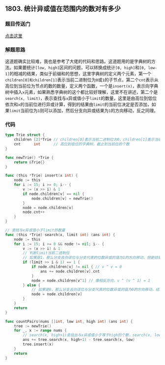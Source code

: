 ## 1803. 统计异或值在范围内的数对有多少

### 题目传送门

[点击这里](https://leetcode.cn/problems/count-pairs-with-xor-in-a-range/)

### 解题思路

这道题确实比较难，我也是参考了大佬的代码和思路。这道题用的是字典树的方法。如果要统计`[low, high]`区间的问题，可以转换成统计`[0, high]`和`[0, low-1]`的相减的结果，类似于前缀和的思想，这里字典树的定义两个元素，第一个`children[0]和children[1]`表示当前二进制位为`0`或`1`的子节点，第二个`cnt`表示从高位到当前位为节点的数的数量，定义两个函数，一个是`insert(x)`，表示向字典树中插入`x`元素，如果熟悉字典树的这个都比较好理解，这里不在讲述，第二个是`search(x, limit)`，表示查找与`x`异或值小于`limit`的数量，这里是由高位到低位依次和`x`的当前位进行异或计算，得到的结果由`limit`的当前位决定是否添加，如果`limit`当前位为`1`则可以添加，然后分支向异或结果为`1`的方向移动，反之同理。

### 代码

```go
type Trie struct {
	children [2]*Trie // children[0]表示当前二进制位为0，children[1]表示当前二进制位为1
	cnt      int      // 高位到低位的字典树，截止到当前位的个数
}

func newTrie() *Trie {
	return &Trie{}
}

func (this *Trie) insert(x int) {
	node := this
	for i := 15; i >= 0; i-- {
		v := (x >> i) & 1
		if node.children[v] == nil {
			node.children[v] = newTrie()
		}
		node = node.children[v]
		node.cnt++
	}
}

// 查找与x异或值小于limit的数量
func (this *Trie) search(x, limit int) (ans int) {
	node := this
	for i := 15; i >= 0 && node != nil; i-- {
		v := (x >> i) & 1
		// 判断limit当前二进制位
		// 如果是1，那么分支去向该位与分支代表的位数异或的值为1的方向移动，但是结果要加上该位与分支代表的位数异或的值为0的个数
		if (limit >> i & 1) == 1 {
			if node.children[v] != nil { // v ^ v = 0
				ans += node.children[v].cnt
			}
			node = node.children[v^1] // 像相反方向，v ^ (v ^ 1) = 1
		} else {
			// 如果是0，那么分支去向该位与分支代表的位数异或的值为0的方向移动，结果不加，因为会比limit大
			node = node.children[v]
		}
	}
	return
}

func countPairs(nums []int, low int, high int) (ans int) {
	tree := newTrie()
	for _, x := range nums {
		// search(x, high+1)查找出与x异或值小于等于high的个数，search(x, low)查找出与x异或值小于等于low-1的个数
		ans += tree.search(x, high+1) - tree.search(x, low)
		tree.insert(x)
	}
	return
}

```